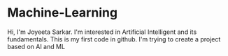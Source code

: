 # Machine-Learning
Hi, I'm Joyeeta Sarkar.
I'm interested in Artificial Intelligent and its fundamentals.
This is my first code in github.
I'm trying to create a project based on AI and ML
